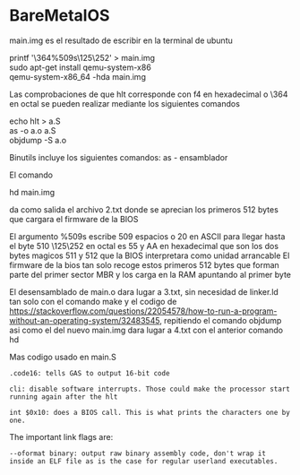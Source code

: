 # BareMetalOS
main.img es el resultado de escribir en la terminal de ubuntu

printf '\364%509s\125\252' > main.img <br>
sudo apt-get install qemu-system-x86 <br>
qemu-system-x86_64 -hda main.img

Las comprobaciones de que hlt corresponde con f4 en hexadecimal o \364 en octal se pueden realizar mediante los siguientes comandos

echo hlt > a.S <br>
as -o a.o a.S <br>
objdump -S a.o <br>

Binutils incluye los siguientes comandos: as - ensamblador 

El comando 

hd main.img

da como salida el archivo 2.txt donde se aprecian los primeros 512 bytes que cargara el firmware de la BIOS

El argumento %509s escribe 509 espacios o 20 en ASCII para llegar hasta el byte 510 
\125\252 en octal es 55 y AA en hexadecimal que son los dos bytes magicos 511 y 512 que la BIOS interpretara como unidad arrancable
El firmware de la bios tan solo recoge estos primeros 512 bytes que forman parte del primer sector MBR y los carga en la RAM apuntando al primer byte

El desensamblado de main.o dara lugar a 3.txt, sin necesidad de linker.ld tan solo con el comando make y el codigo de https://stackoverflow.com/questions/22054578/how-to-run-a-program-without-an-operating-system/32483545, repitiendo el comando objdump asi como el del nuevo main.img dara lugar a 4.txt con el anterior comando hd

Mas codigo usado en main.S

    .code16: tells GAS to output 16-bit code

    cli: disable software interrupts. Those could make the processor start running again after the hlt

    int $0x10: does a BIOS call. This is what prints the characters one by one.

The important link flags are:

    --oformat binary: output raw binary assembly code, don't wrap it inside an ELF file as is the case for regular userland executables.


